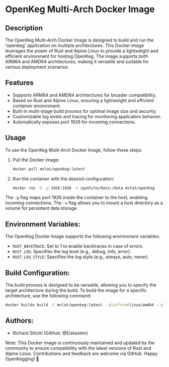 # OpenKeg Multi-Arch Docker Image

## Description
The OpenKeg Multi-Arch Docker Image is designed to build and run the 'openkeg' application on multiple architectures. This Docker image leverages the power of Rust and Alpine Linux to provide a lightweight and efficient environment for hosting OpenKeg. The image supports both ARM64 and AMD64 architectures, making it versatile and suitable for various deployment scenarios.

## Features
- Supports ARM64 and AMD64 architectures for broader compatibility.
- Based on Rust and Alpine Linux, ensuring a lightweight and efficient container environment.
- Built-in multi-stage build process for optimal image size and security.
- Customizable log levels and tracing for monitoring application behavior.
- Automatically exposes port 1926 for incoming connections.

## Usage
To use the OpenKeg Multi-Arch Docker Image, follow these steps:

1. Pull the Docker image:
   ```sh
   docker pull mvlat/openkeg:latest
   ```
1. Run the container with the desired configuration:
   ```sh
   docker run -d -p 1926:1926 -v /path/to/data:/data mvlat/openkeg
   ```
The `-p` flag maps port 1926 inside the container to the host, enabling incoming connections.
The `-v` flag allows you to mount a host directory as a volume for persistent data storage.

## Environment Variables:
The OpenKeg Docker Image supports the following environment variables:
- `RUST_BACKTRACE`: Set to 1 to enable backtraces in case of errors.
- `RUST_LOG`: Specifies the log level (e.g., debug, info, error).
- `RUST_LOG_STYLE`: Specifies the log style (e.g., always, auto, never).

## Build Configuration:
The build process is designed to be versatile, allowing you to specify the target architecture during the build. To build the image for a specific architecture, use the following command:

```sh
docker buildx build -t mvlat/openkeg:latest --platform=linux/amd64 --platform=linux/arm64 --progress=plain . --push
```

## Authors:

- Richard Stöckl (GitHub: @Eiskasten)

Note:
This Docker image is continuously maintained and updated by the community to ensure compatibility with the latest versions of Rust and Alpine Linux. Contributions and feedback are welcome via GitHub. Happy OpenKegging! 🍻